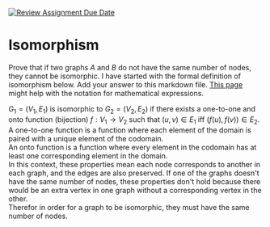 [![Review Assignment Due Date](https://classroom.github.com/assets/deadline-readme-button-24ddc0f5d75046c5622901739e7c5dd533143b0c8e959d652212380cedb1ea36.svg)](https://classroom.github.com/a/AtNXzL3S)
# Isomorphism

Prove that if two graphs $A$ and $B$ do not have the same number of nodes, they
cannot be isomorphic. I have started with the formal definition of isomorphism
below. Add your answer to this markdown file. [This
page](https://docs.github.com/en/get-started/writing-on-github/working-with-advanced-formatting/writing-mathematical-expressions)
might help with the notation for mathematical expressions.

$G_1=(V_1 , E_1)$ is isomorphic to $G_2 = (V_2, E_2)$ if there exists a
one-to-one and onto function (bijection) $f: V_1 \rightarrow V_2$ such that $(u,v)
\in E_1$ iff $(f(u),f(v)) \in E_2$.<br>
A one-to-one function is a function where each element of the domain is paired with a unique element of the codomain. <br>
An onto function is a function where every element in the codomain has at least one corresponding element in the domain. <br>
In this context, these properties mean each node corresponds to another in each graph, and the edges are also preserved.
If one of the graphs doesn't have the same number of nodes, these properties don't hold because there would be an extra vertex in one graph without a corresponding vertex in the other.<br>
Therefor in order for a graph to be isomorphic, they must have the same number of nodes. 

